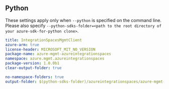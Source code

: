 ## Python

These settings apply only when `--python` is specified on the command line.
Please also specify `--python-sdks-folder=<path to the root directory of your azure-sdk-for-python clone>`.

``` yaml $(python)
title: IntegrationSpacesMgmtClient
azure-arm: true
license-header: MICROSOFT_MIT_NO_VERSION
package-name: azure-mgmt-azureintegrationspaces
namespace: azure.mgmt.azureintegrationspaces
package-version: 1.0.0b1
clear-output-folder: true
```

``` yaml $(python)
no-namespace-folders: true
output-folder: $(python-sdks-folder)/azureintegrationspaces/azure-mgmt-azureintegrationspaces/azure/mgmt/azureintegrationspaces
```
